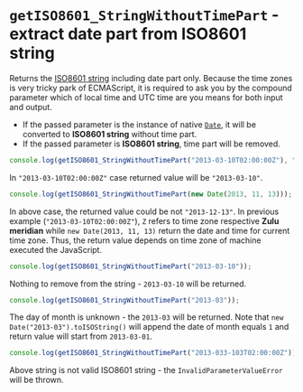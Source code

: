 # `getISO8601_StringWithoutTimePart` - extract date part from ISO8601 string

Returns the [ISO8601 string](https://en.wikipedia.org/wiki/ISO_8601) including date part only.
Because the time zones is very tricky park of ECMAScript, it is required to ask you by the compound parameter
  which of local time and UTC time are you means for both input and output.

* If the passed parameter is the instance of native [`Date`](https://developer.mozilla.org/en-US/docs/Web/JavaScript/Reference/Global_Objects/Date),
  it will be converted to **ISO8601 string** without time part.
* If the passed parameter is **ISO8601 string**, time part will be removed.


```typescript
console.log(getISO8601_StringWithoutTimePart("2013-03-10T02:00:00Z"), "2013-03-10")
```

In `"2013-03-10T02:00:00Z"` case returned value will be `"2013-03-10"`.

```typescript
console.log(getISO8601_StringWithoutTimePart(new Date(2013, 11, 13)));
```

In above case, the returned value could be not `"2013-12-13"`.
In previous example (`"2013-03-10T02:00:00Z"`), `Z` refers to time zone respective **Zulu meridian** while 
`new Date(2013, 11, 13)` return the date and time for current time zone.
Thus, the return value depends on time zone of machine executed the JavaScript.


```typescript
console.log(getISO8601_StringWithoutTimePart("2013-03-10"));
```

Nothing to remove from the string - `2013-03-10` will be returned.


```typescript
console.log(getISO8601_StringWithoutTimePart("2013-03"));
```

The day of month is unknown - the `2013-03` will be returned.
Note that `new Date("2013-03").toISOString()` will append the date of month equals `1` and return value will start from
`2013-03-01`.


```typescript
console.log(getISO8601_StringWithoutTimePart("2013-033-103T02:00:00Z"));
```

Above string is not valid ISO8601 string - the `InvalidParameterValueError` will be thrown.

